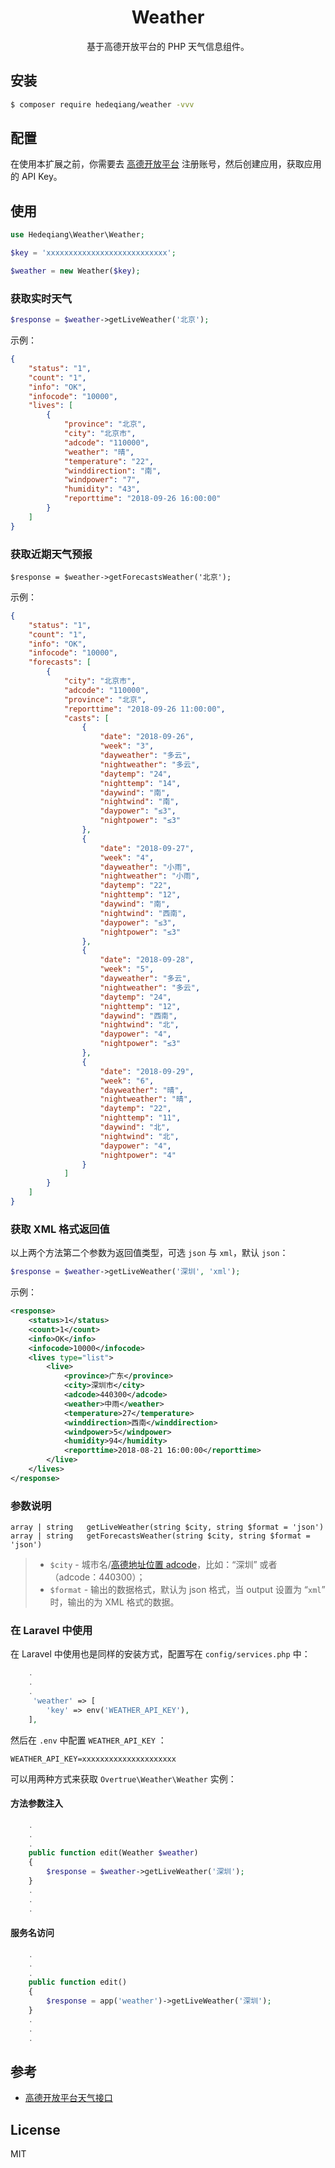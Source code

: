 
<h1 align="center">Weather</h1>

<p align="center">基于高德开放平台的 PHP 天气信息组件。</p>

## 安装

```sh
$ composer require hedeqiang/weather -vvv
```

## 配置

在使用本扩展之前，你需要去 [高德开放平台](https://lbs.amap.com/dev/id/newuser) 注册账号，然后创建应用，获取应用的 API Key。


## 使用

```php
use Hedeqiang\Weather\Weather;

$key = 'xxxxxxxxxxxxxxxxxxxxxxxxxxx';

$weather = new Weather($key);
```

###  获取实时天气

```php
$response = $weather->getLiveWeather('北京');
```
示例：

```json
{
    "status": "1",
    "count": "1",
    "info": "OK",
    "infocode": "10000",
    "lives": [
        {
            "province": "北京",
            "city": "北京市",
            "adcode": "110000",
            "weather": "晴",
            "temperature": "22",
            "winddirection": "南",
            "windpower": "7",
            "humidity": "43",
            "reporttime": "2018-09-26 16:00:00"
        }
    ]
}
```

### 获取近期天气预报

```
$response = $weather->getForecastsWeather('北京');
```
示例：

```json
{
    "status": "1",
    "count": "1",
    "info": "OK",
    "infocode": "10000",
    "forecasts": [
        {
            "city": "北京市",
            "adcode": "110000",
            "province": "北京",
            "reporttime": "2018-09-26 11:00:00",
            "casts": [
                {
                    "date": "2018-09-26",
                    "week": "3",
                    "dayweather": "多云",
                    "nightweather": "多云",
                    "daytemp": "24",
                    "nighttemp": "14",
                    "daywind": "南",
                    "nightwind": "南",
                    "daypower": "≤3",
                    "nightpower": "≤3"
                },
                {
                    "date": "2018-09-27",
                    "week": "4",
                    "dayweather": "小雨",
                    "nightweather": "小雨",
                    "daytemp": "22",
                    "nighttemp": "12",
                    "daywind": "南",
                    "nightwind": "西南",
                    "daypower": "≤3",
                    "nightpower": "≤3"
                },
                {
                    "date": "2018-09-28",
                    "week": "5",
                    "dayweather": "多云",
                    "nightweather": "多云",
                    "daytemp": "24",
                    "nighttemp": "12",
                    "daywind": "西南",
                    "nightwind": "北",
                    "daypower": "4",
                    "nightpower": "≤3"
                },
                {
                    "date": "2018-09-29",
                    "week": "6",
                    "dayweather": "晴",
                    "nightweather": "晴",
                    "daytemp": "22",
                    "nighttemp": "11",
                    "daywind": "北",
                    "nightwind": "北",
                    "daypower": "4",
                    "nightpower": "4"
                }
            ]
        }
    ]
}
```

### 获取 XML 格式返回值

以上两个方法第二个参数为返回值类型，可选 `json` 与 `xml`，默认 `json`：

```php
$response = $weather->getLiveWeather('深圳', 'xml');
```

示例：

```xml
<response>
    <status>1</status>
    <count>1</count>
    <info>OK</info>
    <infocode>10000</infocode>
    <lives type="list">
        <live>
            <province>广东</province>
            <city>深圳市</city>
            <adcode>440300</adcode>
            <weather>中雨</weather>
            <temperature>27</temperature>
            <winddirection>西南</winddirection>
            <windpower>5</windpower>
            <humidity>94</humidity>
            <reporttime>2018-08-21 16:00:00</reporttime>
        </live>
    </lives>
</response>
```

### 参数说明

```
array | string   getLiveWeather(string $city, string $format = 'json')
array | string   getForecastsWeather(string $city, string $format = 'json')
```

> - `$city` - 城市名/[高德地址位置 adcode](https://lbs.amap.com/api/webservice/guide/api/district)，比如：“深圳” 或者（adcode：440300）；
> - `$format`  - 输出的数据格式，默认为 json 格式，当 output 设置为 “`xml`” 时，输出的为 XML 格式的数据。


### 在 Laravel 中使用

在 Laravel 中使用也是同样的安装方式，配置写在 `config/services.php` 中：

```php
    .
    .
    .
     'weather' => [
        'key' => env('WEATHER_API_KEY'),
    ],
```

然后在 `.env` 中配置 `WEATHER_API_KEY` ：

```env
WEATHER_API_KEY=xxxxxxxxxxxxxxxxxxxxx
```

可以用两种方式来获取 `Overtrue\Weather\Weather` 实例：

#### 方法参数注入

```php
    .
    .
    .
    public function edit(Weather $weather) 
    {
        $response = $weather->getLiveWeather('深圳');
    }
    .
    .
    .
```

#### 服务名访问

```php
    .
    .
    .
    public function edit() 
    {
        $response = app('weather')->getLiveWeather('深圳');
    }
    .
    .
    .

```

## 参考

- [高德开放平台天气接口](https://lbs.amap.com/api/webservice/guide/api/weatherinfo/)

## License

MIT
